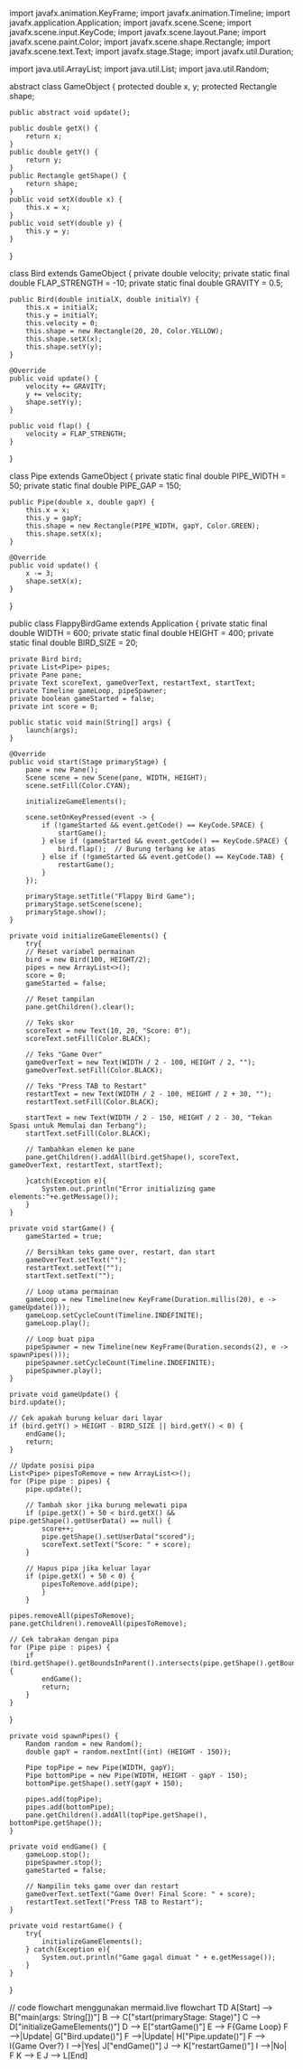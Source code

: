 import javafx.animation.KeyFrame;
import javafx.animation.Timeline;
import javafx.application.Application;
import javafx.scene.Scene;
import javafx.scene.input.KeyCode;
import javafx.scene.layout.Pane;
import javafx.scene.paint.Color;
import javafx.scene.shape.Rectangle;
import javafx.scene.text.Text;
import javafx.stage.Stage;
import javafx.util.Duration;

import java.util.ArrayList;
import java.util.List;
import java.util.Random;

abstract class GameObject {
    protected double x, y;
    protected Rectangle shape;

    public abstract void update();  

    public double getX() {
        return x;
    }
    public double getY() {
        return y;
    }
    public Rectangle getShape() {
        return shape;
    }
    public void setX(double x) {
        this.x = x;
    }
    public void setY(double y) {
        this.y = y;
    }
}

class Bird extends GameObject {
    private double velocity;
    private static final double FLAP_STRENGTH = -10;
    private static final double GRAVITY = 0.5;

    public Bird(double initialX, double initialY) {
        this.x = initialX;
        this.y = initialY;
        this.velocity = 0;
        this.shape = new Rectangle(20, 20, Color.YELLOW);
        this.shape.setX(x);
        this.shape.setY(y);
    }

    @Override
    public void update() {
        velocity += GRAVITY;
        y += velocity;
        shape.setY(y);
    }

    public void flap() {
        velocity = FLAP_STRENGTH;
    }
}

class Pipe extends GameObject {
    private static final double PIPE_WIDTH = 50;
    private static final double PIPE_GAP = 150;

    public Pipe(double x, double gapY) {
        this.x = x;
        this.y = gapY;
        this.shape = new Rectangle(PIPE_WIDTH, gapY, Color.GREEN);
        this.shape.setX(x);
    }

    @Override
    public void update() {
        x -= 3;
        shape.setX(x);
    }
}

public class FlappyBirdGame extends Application {
    private static final double WIDTH = 600;
    private static final double HEIGHT = 400;
    private static final double BIRD_SIZE = 20;

    private Bird bird;
    private List<Pipe> pipes;
    private Pane pane;
    private Text scoreText, gameOverText, restartText, startText;
    private Timeline gameLoop, pipeSpawner;
    private boolean gameStarted = false;
    private int score = 0;

    public static void main(String[] args) {
        launch(args);
    }

    @Override
    public void start(Stage primaryStage) {
        pane = new Pane();
        Scene scene = new Scene(pane, WIDTH, HEIGHT);
        scene.setFill(Color.CYAN);

        initializeGameElements();

        scene.setOnKeyPressed(event -> {
            if (!gameStarted && event.getCode() == KeyCode.SPACE) {
                startGame();
            } else if (gameStarted && event.getCode() == KeyCode.SPACE) {
                bird.flap();  // Burung terbang ke atas
            } else if (!gameStarted && event.getCode() == KeyCode.TAB) {
                restartGame();
            }
        });

        primaryStage.setTitle("Flappy Bird Game");
        primaryStage.setScene(scene);
        primaryStage.show();
    }

    private void initializeGameElements() {
        try{
        // Reset variabel permainan
        bird = new Bird(100, HEIGHT/2);
        pipes = new ArrayList<>();
        score = 0;
        gameStarted = false;
        
        // Reset tampilan
        pane.getChildren().clear();

        // Teks skor
        scoreText = new Text(10, 20, "Score: 0");
        scoreText.setFill(Color.BLACK);

        // Teks "Game Over"
        gameOverText = new Text(WIDTH / 2 - 100, HEIGHT / 2, "");
        gameOverText.setFill(Color.BLACK);

        // Teks "Press TAB to Restart"
        restartText = new Text(WIDTH / 2 - 100, HEIGHT / 2 + 30, "");
        restartText.setFill(Color.BLACK);

        startText = new Text(WIDTH / 2 - 150, HEIGHT / 2 - 30, "Tekan Spasi untuk Memulai dan Terbang");
        startText.setFill(Color.BLACK);

        // Tambahkan elemen ke pane
        pane.getChildren().addAll(bird.getShape(), scoreText, gameOverText, restartText, startText);

        }catch(Exception e){
            System.out.println("Error initializing game elements:"+e.getMessage());
        }
    }

    private void startGame() {
        gameStarted = true;

        // Bersihkan teks game over, restart, dan start
        gameOverText.setText("");
        restartText.setText("");
        startText.setText("");

        // Loop utama permainan
        gameLoop = new Timeline(new KeyFrame(Duration.millis(20), e -> gameUpdate()));
        gameLoop.setCycleCount(Timeline.INDEFINITE);
        gameLoop.play();

        // Loop buat pipa
        pipeSpawner = new Timeline(new KeyFrame(Duration.seconds(2), e -> spawnPipes()));
        pipeSpawner.setCycleCount(Timeline.INDEFINITE);
        pipeSpawner.play();
    }

    private void gameUpdate() {
    bird.update();

    // Cek apakah burung keluar dari layar
    if (bird.getY() > HEIGHT - BIRD_SIZE || bird.getY() < 0) {
        endGame();
        return;
    }
    
    // Update posisi pipa
    List<Pipe> pipesToRemove = new ArrayList<>();
    for (Pipe pipe : pipes) {
        pipe.update();

        // Tambah skor jika burung melewati pipa
        if (pipe.getX() + 50 < bird.getX() && pipe.getShape().getUserData() == null) {
            score++;
            pipe.getShape().setUserData("scored");
            scoreText.setText("Score: " + score);
        }

        // Hapus pipa jika keluar layar
        if (pipe.getX() + 50 < 0) {
            pipesToRemove.add(pipe);
            }
        }

    pipes.removeAll(pipesToRemove);
    pane.getChildren().removeAll(pipesToRemove);

    // Cek tabrakan dengan pipa
    for (Pipe pipe : pipes) {
        if (bird.getShape().getBoundsInParent().intersects(pipe.getShape().getBoundsInParent())) {
            endGame();
            return;
        }
    }
}

    private void spawnPipes() {
        Random random = new Random();
        double gapY = random.nextInt((int) (HEIGHT - 150));

        Pipe topPipe = new Pipe(WIDTH, gapY);
        Pipe bottomPipe = new Pipe(WIDTH, HEIGHT - gapY - 150);
        bottomPipe.getShape().setY(gapY + 150);

        pipes.add(topPipe);
        pipes.add(bottomPipe);
        pane.getChildren().addAll(topPipe.getShape(), bottomPipe.getShape());
    }

    private void endGame() {
        gameLoop.stop();
        pipeSpawner.stop();
        gameStarted = false;

        // Nampilin teks game over dan restart
        gameOverText.setText("Game Over! Final Score: " + score);
        restartText.setText("Press TAB to Restart");
    }

    private void restartGame() {
        try{
            initializeGameElements();
        } catch(Exception e){
            System.out.println("Game gagal dimuat " + e.getMessage());
        }
    }
}

// code flowchart menggunakan mermaid.live
flowchart TD
    A[Start] --> B["main(args: String[])"]
    B --> C["start(primaryStage: Stage)"]
    C --> D["initializeGameElements()"]
    D --> E["startGame()"]
    E --> F{Game Loop}
    F -->|Update| G["Bird.update()"]
    F -->|Update| H["Pipe.update()"]
    F --> I{Game Over?}
    I -->|Yes| J["endGame()"]
    J --> K["restartGame()"]
    I -->|No| F
    K --> E
    J --> L[End]
